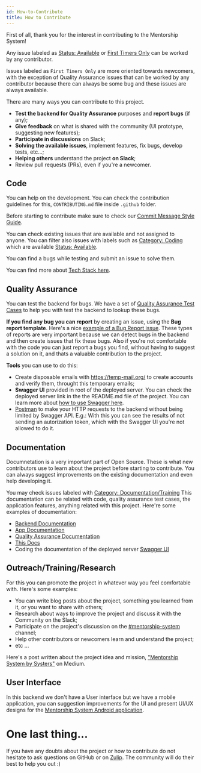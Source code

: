 ```yaml
---
id: How-to-Contribute
title: How to Contribute
---
```

First of all, thank you for the interest in contributing to the Mentorship System!

Any issue labeled as [Status: Available](https://github.com/anitab-org/mentorship-backend/issues?q=is%3Aissue+is%3Aopen+label%3A%22Status%3A+Available%22) or [First Timers Only](https://github.com/anitab-org/mentorship-backend/issues?q=is%3Aissue+is%3Aopen+label%3A%22First+Timers+Only%22) can be worked by any contributor.

Issues labeled as `First Timers Only` are more oriented towards newcomers, with the exception of Quality Assurance issues that can be worked by any contributor because there can always be some bug and these issues are always available.

There are many ways you can contribute to this project.
- **Test the backend for Quality Assurance** purposes and **report bugs** (if any);
- **Give feedback** on what is shared with the community (UI prototype, suggesting new features);
- **Participate in discussions** on Slack;
- **Solving the available issues**, implement features, fix bugs, develop tests, etc...;
- **Helping others** understand the project **on Slack**;
- Review pull requests (PRs), even if you're a newcomer.

## Code

You can help on the development. You can check the contribution guidelines for this, `CONTRIBUTING.md` file inside `.github` folder.

Before starting to contribute make sure to check our [Commit Message Style Guide](Commit-Message-Style-Guide).

You can check existing issues that are available and not assigned to anyone. You can filter also issues with labels such as [Category: Coding](https://github.com/anitab-org/mentorship-backend/issues?q=is%3Aissue+is%3Aopen+label%3A%22Category%3A+Coding%22) which are available [Status: Available](https://github.com/anitab-org/mentorship-backend/issues?q=is%3Aissue+is%3Aopen+label%3A%22Status%3A+Available%22).

You can find a bugs while testing and submit an issue to solve them.

You can find more about [Tech Stack here](Tech-Stack).

## Quality Assurance

You can test the backend for bugs. We have a set of [Quality Assurance Test Cases](Quality-Assurance) to help you with test the backend to lookup these bugs.

**If you find any bug you can report** by creating an issue, using the **Bug report template**. Here's a nice [example of a Bug Report issue](https://github.com/anitab-org/mentorship-backend/issues/83).
These types of reports are very important because we can detect bugs in the backend and then create issues that fix these bugs. Also if you're not comfortable with the code you can just report a bugs you find, without having to suggest a solution on it, and thats a valuable contribution to the project.

**Tools** you can use to do this:
- Create disposable emails with https://temp-mail.org/ to create accounts and verify them, throught this temporary emails;
- **Swagger UI** provided in root of the deployed server. You can check the deployed server link in the the README.md file of the project. You can learn more about [how to use Swagger here](Using-Backend-Swagger-UI).
- [Postman](https://www.getpostman.com/) to make your HTTP requests to the backend without being limited by Swagger API. E.g.: With this you can see the results of not sending an autorization token, which with the Swagger UI you're not allowed to do it.

## Documentation

Documnetation is a very important part of Open Source. These is what new contributors use to learn about the project before starting to contribute. You can always suggest improvements on the existing documentation and even help developing it.

You may check issues labeled with [Category: Documentation/Training](https://github.com/anitab-org/mentorship-backend/issues?q=is%3Aissue+is%3Aopen+label%3A%22Category%3A+Documentation%2FTraining%22)
This documentation can be related with code, quality assurance test cases, the application features, anything related with this project. Here're some examples of documentation:
- [Backend Documentation](https://docs.google.com/document/d/1qDTJK-ItAaek5ZBSLd4i8ShxLDcU5D2b4ZdIBTNxEJM/edit?usp=sharing)
- [App Documentation](https://docs.google.com/document/d/1RhYMjyd1yhAWarO7spRWOYm-KNgFsO9rNgO6ssnEC-o/edit?usp=sharing)
- [Quality Assurance Documentation](Quality-Assurance)
- [This Docs](/)
- Coding the documentation of the deployed server [Swagger UI](http://systers-mentorship-dev.eu-central-1.elasticbeanstalk.com/)

## Outreach/Training/Research

For this you can promote the project in whatever way you feel comfortable with.
Here's some examples:
- You can write blog posts about the project, something you learned from it, or you want to share with others;
- Research about ways to improve the project and discuss it with the Community on the Slack;
- Participate on the project's discussion on the [#mentorship-system](https://systers-opensource.slack.com/messages/CAE8QK41L) channel;
- Help other contributors or newcomers learn and understand the project;
- etc ...

Here's a post written about the project idea and mission, ["Mentorship System by Systers"](https://medium.com/systers-opensource/mentorship-system-by-systers-52dbe1275d9f) on Medium.

## User Interface

In this backend we don't have a User interface but we have a mobile application, you can suggestion improvements for the UI and present UI/UX designs for the [Mentorship System Android application](https://github.com/anitab-org/mentorship-android).

# One last thing...

If you have any doubts about the project or how to contribute do not hesitate to ask questions on GitHub or on [Zulip](https://anitab-org.zulipchat.com/). The community will do their best to help you out :)